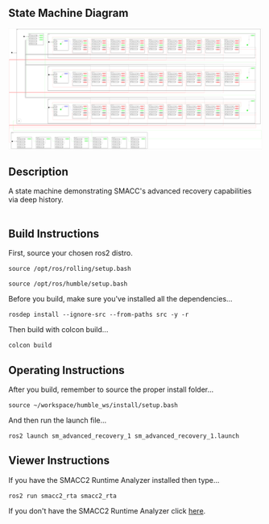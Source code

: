  <h2>State Machine Diagram</h2>

 ![sm_advanced_recovery](docs/SmAdvancedRecovery1_2021-11-27_15045.svg)

 <h2>Description</h2> A state machine demonstrating SMACC's advanced recovery capabilities via deep history.<br></br>

 <h2>Build Instructions</h2>

First, source your chosen ros2 distro.
```
source /opt/ros/rolling/setup.bash
```
```
source /opt/ros/humble/setup.bash
```

Before you build, make sure you've installed all the dependencies...

```
rosdep install --ignore-src --from-paths src -y -r
```

Then build with colcon build...

```
colcon build
```
<h2>Operating Instructions</h2>
After you build, remember to source the proper install folder...

```
source ~/workspace/humble_ws/install/setup.bash
```

And then run the launch file...

```
ros2 launch sm_advanced_recovery_1 sm_advanced_recovery_1.launch
```

 <h2>Viewer Instructions</h2>
If you have the SMACC2 Runtime Analyzer installed then type...

```
ros2 run smacc2_rta smacc2_rta
```

If you don't have the SMACC2 Runtime Analyzer click <a href="https://robosoft.ai/product-category/smacc2-runtime-analyzer/">here</a>.
